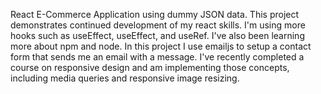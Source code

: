 React E-Commerce Application using dummy JSON data.
This project demonstrates continued development of my react skills.
I'm using more hooks such as useEffect, useEffect, and useRef.
I've also been learning more about npm and node. 
In this project I use emailjs to setup a contact form that sends me an email with a message.
I've recently completed a course on responsive design and am implementing those concepts, including media queries and responsive image resizing. 
